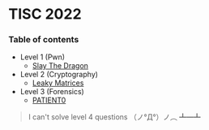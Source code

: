# TISC 2022

### Table of contents

- Level 1 (Pwn)
    - [Slay The Dragon](Slay%20The%20Dragon/)
- Level 2 (Cryptography)
    - [Leaky Matrices](Leaky%20Matrices/)
- Level 3 (Forensics)
    - [PATIENT0](PATIENT0/)

> I can't solve level 4 questions （ノ°Д°）ノ︵ ┻━┻
